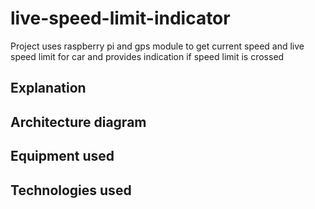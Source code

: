# live-speed-limit-indicator
Project uses raspberry pi and gps module to get current speed and live speed limit for car and provides indication if speed limit is crossed

## Explanation

## Architecture diagram

## Equipment used

## Technologies used
